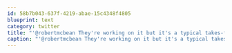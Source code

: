 ```yaml
---
id: 58b7b043-637f-4219-abae-15c4348f4805
blueprint: text
category: twitter
title: "'@robertmcbean They're working on it but it's a typical takes-forever fed project."
caption: "'@robertmcbean They're working on it but it's a typical takes-forever fed project."
---
```

